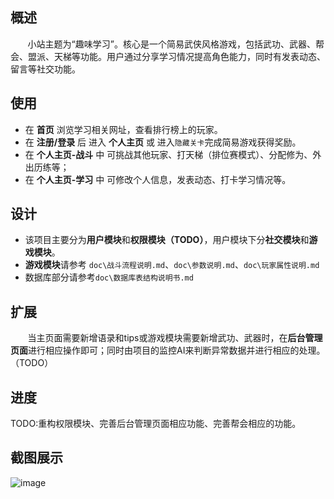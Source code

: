 ## 概述
  &#160;&#160;&#160;&#160; &#160;&#160;小站主题为“趣味学习”。核心是一个简易武侠风格游戏，包括武功、武器、帮会、盟派、天梯等功能。用户通过分享学习情况提高角色能力，同时有发表动态、留言等社交功能。
 
 
 

## 使用
 * 在 **首页** 浏览学习相关网址，查看排行榜上的玩家。
 * 在 **注册/登录** 后 进入 **个人主页** 或 进入`隐藏关卡`完成简易游戏获得奖励。 
 * 在 **个人主页-战斗** 中 可挑战其他玩家、打天梯（排位赛模式）、分配修为、外出历练等；
 * 在 **个人主页-学习** 中 可修改个人信息，发表动态、打卡学习情况等。
 

## 设计
 * 该项目主要分为**用户模块**和**权限模块（TODO）**，用户模块下分**社交模块**和**游戏模块**。
 * **游戏模块**请参考 `doc\战斗流程说明.md`、`doc\参数说明.md`、`doc\玩家属性说明.md`
 * 数据库部分请参考`doc\数据库表结构说明书.md`


## 扩展
 &#160;&#160;&#160;&#160;&#160;&#160;&#160;当主页面需要新增语录和tips或游戏模块需要新增武功、武器时，在**后台管理页面**进行相应操作即可；同时由项目的监控AI来判断异常数据并进行相应的处理。（TODO）


## 进度
 TODO:重构权限模块、完善后台管理页面相应功能、完善帮会相应的功能。


## 截图展示
![image](https://github.com/Ouyangqingxing/Project/edit/master/funnystudy/photoForShow/主页面.png)
